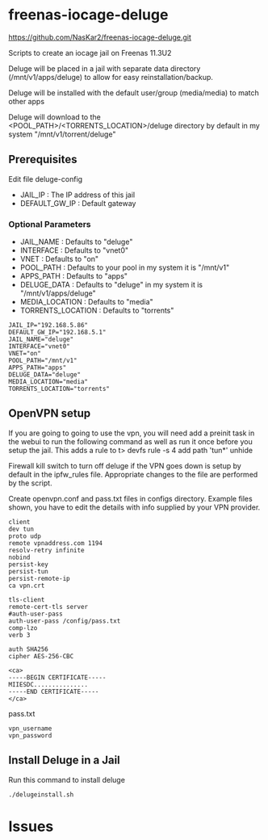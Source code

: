 # freenas-iocage-deluge

https://github.com/NasKar2/freenas-iocage-deluge.git

Scripts to create an iocage jail on Freenas 11.3U2

Deluge  will be placed in a jail with separate data directory (/mnt/v1/apps/deluge) to allow for easy reinstallation/backup.

Deluge  will be installed with the default user/group (media/media) to match other apps

Deluge will download to the <POOL_PATH>/<TORRENTS_LOCATION>/deluge directory by default in my system "/mnt/v1/torrent/deluge"


## Prerequisites
Edit file deluge-config

- JAIL_IP : The IP address of this jail
- DEFAULT_GW_IP : Default gateway

### Optional Parameters

- JAIL_NAME : Defaults to "deluge"
- INTERFACE : Defaults to "vnet0"
- VNET : Defaults to "on"
- POOL_PATH : Defaults to your pool in my system it is "/mnt/v1"
- APPS_PATH : Defaults to "apps"
- DELUGE_DATA : Defaults to "deluge" in my system it is "/mnt/v1/apps/deluge"
- MEDIA_LOCATION : Defaults to "media"
- TORRENTS_LOCATION : Defaults to "torrents"

```
JAIL_IP="192.168.5.86"
DEFAULT_GW_IP="192.168.5.1"
JAIL_NAME="deluge"
INTERFACE="vnet0"
VNET="on"
POOL_PATH="/mnt/v1"
APPS_PATH="apps"
DELUGE_DATA="deluge"
MEDIA_LOCATION="media"
TORRENTS_LOCATION="torrents"

```

## OpenVPN setup

If you are going to going to use the vpn, you will need add a preinit task in the webui to run the following command as well as run it once before you setup the jail. This adds a rule to t>
devfs rule -s 4 add path 'tun*' unhide

Firewall kill switch to turn off deluge if the VPN goes down is setup by default in the ipfw_rules file.  Appropriate changes to the file are performed by the script.

Create openvpn.conf and pass.txt files in configs directory. Example files shown, you have to edit the details with info supplied by your VPN provider.
```
client
dev tun
proto udp
remote vpnaddress.com 1194
resolv-retry infinite
nobind
persist-key
persist-tun
persist-remote-ip
ca vpn.crt

tls-client
remote-cert-tls server
#auth-user-pass
auth-user-pass /config/pass.txt
comp-lzo
verb 3

auth SHA256
cipher AES-256-CBC

<ca>
-----BEGIN CERTIFICATE-----
MIIESDC...............
-----END CERTIFICATE-----
</ca>

```
pass.txt
```
vpn_username
vpn_password
```


## Install Deluge in a Jail

Run this command to install deluge

```
./delugeinstall.sh
```

# Issues


